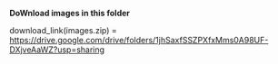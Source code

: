 **DoWnload images in this folder**

download_link(images.zip) = https://drive.google.com/drive/folders/1jhSaxfSSZPXfxMms0A98UF-DXjveAaWZ?usp=sharing